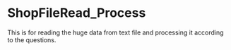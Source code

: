 # ShopFileRead_Process
This is for reading the huge data from text file and processing it according to the questions. 
